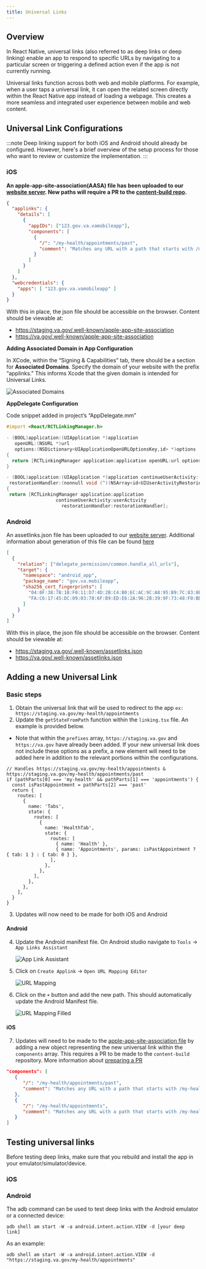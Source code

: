```yaml
---
title: Universal Links
---
```


## Overview

In React Native, universal links (also referred to as deep links or deep linking) enable an app to respond to specific URLs by navigating to a particular screen or triggering a defined action even if the app is not currently running.

Universal links function across both web and mobile platforms. For example, when a user taps a universal link, it can open the related screen directly within the React Native app instead of loading a webpage. This creates a more seamless and integrated user experience between mobile and web content.

## Universal Link Configurations
:::note
Deep linking support for both iOS and Android should already be configured. However, here's a brief overview of the setup process for those who want to review or customize the implementation.
:::

### iOS

**An apple-app-site-association(AASA) file has been uploaded to our [website server](https://github.com/department-of-veterans-affairs/content-build/tree/main/src/site/assets/.well-known). New paths will require a PR to the [content-build repo](https://github.com/department-of-veterans-affairs/content-build).** 

```json
{
  "applinks": {
    "details": [
      {
        "appIDs": ["123.gov.va.vamobileapp"],
        "components": [
          {
            "/": "/my-health/appointments/past",
            "comment": "Matches any URL with a path that starts with /my-health/appointments/past and send to the mobile app."
          }
        ]
      }
    ]
  },
  "webcredentials": {
    "apps": [ "123.gov.va.vamobileapp" ]
  }
}
```

With this in place, the json file should be accessible on the browser. Content should be viewable at:
- https://staging.va.gov/.well-known/apple-app-site-association
- https://va.gov/.well-known/apple-app-site-association


**Adding Associated Domain in App Configuration**

In XCode, within the “Signing & Capabilities” tab, there should be a section for **Associated Domains**. Specify the domain of your website with the prefix “applinks.” This informs Xcode that the given domain is intended for Universal Links.

![Associated Domains](/img/deepLinks/associatedDomains.png)


**AppDelegate Configuration**

Code snippet added in project’s “AppDelegate.mm”

```objective-c
#import <React/RCTLinkingManager.h>

- (BOOL)application:(UIApplication *)application
   openURL:(NSURL *)url
   options:(NSDictionary<UIApplicationOpenURLOptionsKey,id> *)options
{
  return [RCTLinkingManager application:application openURL:url options:options];
}

- (BOOL)application:(UIApplication *)application continueUserActivity:(nonnull NSUserActivity *)userActivity
 restorationHandler:(nonnull void (^)(NSArray<id<UIUserActivityRestoring>> * _Nullable))restorationHandler
{
 return [RCTLinkingManager application:application
                  continueUserActivity:userActivity
                    restorationHandler:restorationHandler];
```

### Android

An assetlinks.json file has been uploaded to our [website server](https://github.com/department-of-veterans-affairs/content-build/tree/main/src/site/assets/.well-known). Additional information about generation of this file can be found [here](https://medium.com/@fashad.ahmed20/how-to-implement-universal-links-in-react-native-19a424db4dcf)

```json
[
  {
    "relation": ["delegate_permission/common.handle_all_urls"],
    "target": {
      "namespace": "android_app",
      "package_name": "gov.va.mobileapp",
      "sha256_cert_fingerprints": [
        "04:0F:38:7B:1B:F0:11:D7:4D:2B:C4:B0:EC:AC:9C:A8:95:B9:7C:83:8E:B4:10:CF:EA:6A:C8:E4:E6:86:7A:25",
        "FA:C6:17:45:DC:09:03:78:6F:B9:ED:E6:2A:96:2B:39:9F:73:48:F0:BB:6F:89:9B:83:32:66:75:91:03:3B:9C"
      ]
    }
  }
]
```

With this in place, the json file should be accessible on the browser. Content should be viewable at:
- https://staging.va.gov/.well-known/assetlinks.json
- https://va.gov/.well-known/assetlinks.json


## Adding a new Universal Link

### Basic steps

1. Obtain the universal link that will be used to redirect to the app `ex: https://staging.va.gov/my-health/appointments`
2. Update the `getStateFromPath` function within the `linking.tsx` file. An example is provided below. 
- Note that within the `prefixes` array, `https://staging.va.gov` and `https://va.gov` have already been added. If your new universal link does not include these options as a prefix, a new element will need to be added here in addition to the relevant portions within the configurations.
```tsx
// Handles https://staging.va.gov/my-health/appointments & https://staging.va.gov/my-health/appointments/past
if (pathParts[0] === 'my-health' && pathParts[1] === 'appointments') {
  const isPastAppointment = pathParts[2] === 'past'
  return {
    routes: [
      {
        name: 'Tabs',
        state: {
          routes: [
            {
              name: 'HealthTab',
              state: {
                routes: [
                  { name: 'Health' },
                  { name: 'Appointments', params: isPastAppointment ? { tab: 1 } : { tab: 0 } },
                ],
              },
            },
          ],
        },
      },
    ],
  }
}
```

3. Updates will now need to be made for both iOS and Android 

#### Android

4. Update the Android manifest file. On Android studio navigate to `Tools` -> `App Links Assistant`

   ![App Link Assistant](/img/deepLinks/appLinkAssistant.png)
5. Click on `Create Applink` -> `Open URL Mapping Editor`

   ![URL Mapping](/img/deepLinks/urlMapping.png)
6. Click on the `+` button and add the new path. This should automatically update the Android Manifest file.

   ![URL Mapping Filled](/img/deepLinks/urlMappingFilled.png)

#### iOS

7. Updates will need to be made to the [apple-app-site-association file](https://github.com/department-of-veterans-affairs/content-build/blob/main/src/site/assets/.well-known/apple-app-site-association) by adding a new object representing the new universal link within the `components` array. This requires a PR to be made to the `content-build` repository. More information about [preparing a PR](https://depo-platform-documentation.scrollhelp.site/developer-docs/submitting-pull-requests-for-approval#PreparingyourPullRequestforPlatformReview-HowtogetyourPRreviewedbyPlatform)

```json
"components": [
   {
      "/": "/my-health/appointments/past",
      "comment": "Matches any URL with a path that starts with /my-health/appointments/past and send to the mobile app."
   },
   {
      "/": "/my-health/appointments",
      "comment": "Matches any URL with a path that starts with /my-health/appointments/ and send to the mobile app."
   }
]

```

## Testing universal links

Before testing deep links, make sure that you rebuild and install the app in your emulator/simulator/device.

### iOS

### Android

The adb command can be used to test deep links with the Android emulator or a connected device:
```
adb shell am start -W -a android.intent.action.VIEW -d [your deep link]
```

As an example:
```
adb shell am start -W -a android.intent.action.VIEW -d "https://staging.va.gov/my-health/appointments" 
```